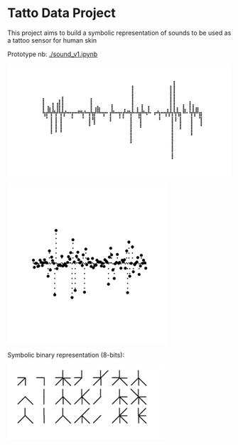 # Tatto Data Project

This project aims to build a symbolic representation of sounds to be used as a tattoo sensor for human skin

Prototype nb: <a href='./sound_v1.ipynb'>./sound_v1.ipynb</a>


<img src="./points_01.png"></img>



<img src="./small_dots_10.png"></img>


Symbolic binary representation (8-bits): 

<img src="./symb_sound.jpg" width="70%"></img>
